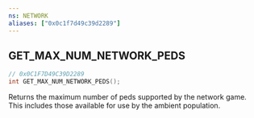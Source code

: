 ```yaml
---
ns: NETWORK
aliases: ["0x0c1f7d49c39d2289"]
---
```

## GET_MAX_NUM_NETWORK_PEDS

```c
// 0x0C1F7D49C39D2289
int GET_MAX_NUM_NETWORK_PEDS();
```

Returns the maximum number of peds supported by the network game. This includes those available for use by the ambient population.

